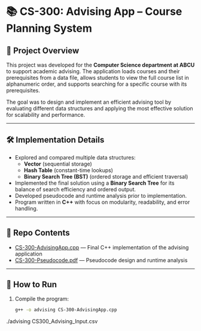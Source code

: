# 📚 CS-300: Advising App – Course Planning System

## 📖 Project Overview
This project was developed for the **Computer Science department at ABCU** to support academic advising. The application loads courses and their prerequisites from a data file, allows students to view the full course list in alphanumeric order, and supports searching for a specific course with its prerequisites.

The goal was to design and implement an efficient advising tool by evaluating different data structures and applying the most effective solution for scalability and performance.

---

## 🛠 Implementation Details
- Explored and compared multiple data structures:  
  - **Vector** (sequential storage)  
  - **Hash Table** (constant-time lookups)  
  - **Binary Search Tree (BST)** (ordered storage and efficient traversal)  
- Implemented the final solution using a **Binary Search Tree** for its balance of search efficiency and ordered output.  
- Developed pseudocode and runtime analysis prior to implementation.  
- Program written in **C++** with focus on modularity, readability, and error handling.  

---

## 📂 Repo Contents

- [CS-300-AdvisingApp.cpp](./CS-300-AdvisingApp.cpp) — Final C++ implementation of the advising application  
- [CS-300-Pseudocode.pdf](./CS-300-Pseudocode.pdf) — Pseudocode design and runtime analysis

---

## 🚀 How to Run
1. Compile the program:
   ```bash
   g++ -o advising CS-300-AdvisingApp.cpp
./advising CS300_Advising_Input.csv
